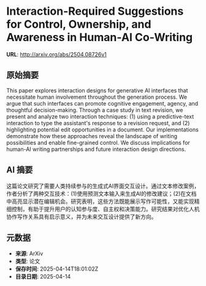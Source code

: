 # Interaction-Required Suggestions for Control, Ownership, and Awareness in Human-AI Co-Writing

**URL**: http://arxiv.org/abs/2504.08726v1

## 原始摘要

This paper explores interaction designs for generative AI interfaces that
necessitate human involvement throughout the generation process. We argue that
such interfaces can promote cognitive engagement, agency, and thoughtful
decision-making. Through a case study in text revision, we present and analyze
two interaction techniques: (1) using a predictive-text interaction to type the
assistant's response to a revision request, and (2) highlighting potential edit
opportunities in a document. Our implementations demonstrate how these
approaches reveal the landscape of writing possibilities and enable
fine-grained control. We discuss implications for human-AI writing partnerships
and future interaction design directions.


## AI 摘要

这篇论文研究了需要人类持续参与的生成式AI界面交互设计。通过文本修改案例，作者分析了两种交互技术：(1)使用预测文本输入来生成AI的修改建议；(2)在文档中高亮显示潜在编辑机会。研究表明，这些方法既能展示写作可能性，又能实现精细控制，有助于提升用户的认知参与度、自主权和决策能力。研究结果对优化人机协作写作关系具有启示意义，并为未来交互设计提供了新方向。

## 元数据

- **来源**: ArXiv
- **类型**: 论文
- **保存时间**: 2025-04-14T18:01:02Z
- **目录日期**: 2025-04-14
